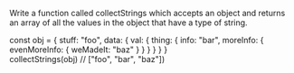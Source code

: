 Write  a function called collectStrings which accepts an object and returns an array of all the values in the object that have a type of string.</br>

const obj = {
    stuff: "foo",
    data: {
        val: {
            thing: {
                info: "bar",
                moreInfo: {
                    evenMoreInfo: {
                        weMadeIt: "baz"
                    }
                }
            }
        }
    }
}
</br>
collectStrings(obj) // ["foo", "bar", "baz"])